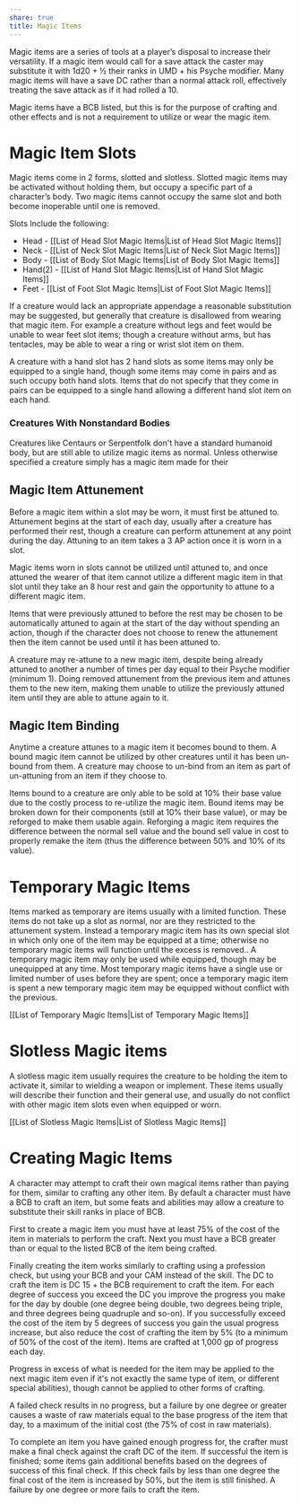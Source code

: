 ```yaml
---
share: true
title: Magic Items
---
```


Magic items are a series of tools at a player’s disposal to increase their versatility. If a magic item would call for a save attack the caster may substitute it with 1d20 + ½ their ranks in UMD + his Psyche modifier. Many magic items will have a save DC rather than a normal attack roll, effectively treating the save attack as if it had rolled a 10.

Magic items have a BCB listed, but this is for the purpose of crafting and other effects and is not a requirement to utilize or wear the magic item.

# Magic Item Slots

Magic items come in 2 forms, slotted and slotless. Slotted magic items may be activated without holding them, but occupy a specific part of a character’s body. Two magic items cannot occupy the same slot and both become inoperable until one is removed.

Slots Include the following:

- Head - [[List of Head Slot Magic Items|List of Head Slot Magic Items]]
- Neck - [[List of Neck Slot Magic Items|List of Neck Slot Magic Items]]
- Body - [[List of Body Slot Magic Items|List of Body Slot Magic Items]]
- Hand(2) - [[List of Hand Slot Magic Items|List of Hand Slot Magic Items]]
- Feet - [[List of Foot Slot Magic Items|List of Foot Slot Magic Items]]

If a creature would lack an appropriate appendage a reasonable substitution may be suggested, but generally that creature is disallowed from wearing that magic item. For example a creature without legs and feet would be unable to wear feet slot items; though a creature without arms, but has tentacles, may be able to wear a ring or wrist slot item on them.

A creature with a hand slot has 2 hand slots as some items may only be equipped to a single hand, though some items may come in pairs and as such occupy both hand slots. Items that do not specify that they come in pairs can be equipped to a single hand allowing a different hand slot item on each hand.

### Creatures With Nonstandard Bodies
Creatures like Centaurs or Serpentfolk don't have a standard humanoid body, but are still able to utilize magic items as normal. Unless otherwise specified a creature simply has a magic item made for their 

## Magic Item Attunement

Before a magic item within a slot may be worn, it must first be attuned to. Attunement begins at the start of each day, usually after a creature has performed their rest, though a creature can perform attunement at any point during the day. Attuning to an item takes a 3 AP action once it is worn in a slot.

Magic items worn in slots cannot be utilized until attuned to, and once attuned the wearer of that item cannot utilize a different magic item in that slot until they take an 8 hour rest and gain the opportunity to attune to a different magic item.

Items that were previously attuned to before the rest may be chosen to be automatically attuned to again at the start of the day without spending an action, though if the character does not choose to renew the attunement then the item cannot be used until it has been attuned to.

A creature may re-attune to a new magic item, despite being already attuned to another a number of times per day equal to their Psyche modifier (minimum 1). Doing removed attunement from the previous item and attunes them to the new item, making them unable to utilize the previously attuned item until they are able to attune again to it.

## Magic Item Binding

Anytime a creature attunes to a magic item it becomes bound to them. A bound magic item cannot be utilized by other creatures until it has been un-bound from them. A creature may choose to un-bind from an item as part of un-attuning from an item if they choose to.

Items bound to a creature are only able to be sold at 10% their base value due to the costly process to re-utilize the magic item. Bound items may be broken down for their components (still at 10% their base value), or may be reforged to make them usable again. Reforging a magic item requires the difference between the normal sell value and the bound sell value in cost to properly remake the item (thus the difference between 50% and 10% of its value).

# Temporary Magic Items

Items marked as temporary are items usually with a limited function. These items do not take up a slot as normal, nor are they restricted to the attunement system. Instead a temporary magic item has its own special slot in which only one of the item may be equipped at a time; otherwise no temporary magic items will function until the excess is removed.. A temporary magic item may only be used while equipped, though may be unequipped at any time. Most temporary magic items have a single use or limited number of uses before they are spent; once a temporary magic item is spent a new temporary magic item may be equipped without conflict with the previous.

[[List of Temporary Magic Items|List of Temporary Magic Items]]

# Slotless Magic items

A slotless magic item usually requires the creature to be holding the item to activate it, similar to wielding a weapon or implement. These items usually will describe their function and their general use, and usually do not conflict with other magic item slots even when equipped or worn.

[[List of Slotless Magic Items|List of Slotless Magic Items]]

# Creating Magic Items

A character may attempt to craft their own magical items rather than paying for them, similar to crafting any other item. By default a character must have a BCB to craft an item, but some feats and abilities may allow a creature to substitute their skill ranks in place of BCB.

First to create a magic item you must have at least 75% of the cost of the item in materials to perform the craft. Next you must have a BCB greater than or equal to the listed BCB of the item being crafted.

Finally creating the item works similarly to crafting using a profession check, but using your BCB and your CAM instead of the skill. The DC to craft the item is DC 15 + the BCB requirement to craft the item. For each degree of success you exceed the DC you improve the progress you make for the day by double (one degree being double, two degrees being triple, and three degrees being quadruple and so-on). If you successfully exceed the cost of the item by 5 degrees of success you gain the usual progress increase, but also reduce the cost of crafting the item by 5% (to a minimum of 50% of the cost of the item). Items are crafted at 1,000 gp of progress each day.  

Progress in excess of what is needed for the item may be applied to the next magic item even if it's not exactly the same type of item, or different special abilities), though cannot be applied to other forms of crafting.

A failed check results in no progress, but a failure by one degree or greater causes a waste of raw materials equal to the base progress of the item that day, to a maximum of the initial cost (the 75% of cost in raw materials).

To complete an item you have gained enough progress for, the crafter must make a final check against the craft DC of the item. If successful the item is finished; some items gain additional benefits based on the degrees of success of this final check. If this check fails by less than one degree the final cost of the item is increased by 50%, but the item is still finished. A failure by one degree or more fails to craft the item.